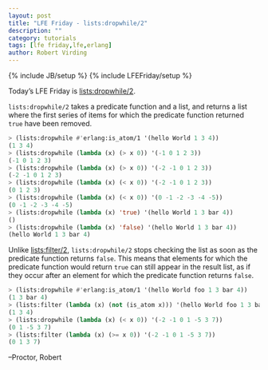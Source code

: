 ```yaml
---
layout: post
title: "LFE Friday - lists:dropwhile/2"
description: ""
category: tutorials
tags: [lfe friday,lfe,erlang]
author: Robert Virding
---
```

{% include JB/setup %}
{% include LFEFriday/setup %}

Today’s LFE Friday is [lists:dropwhile/2](http://www.erlang.org/doc/man/lists.html#dropwhile-2).

``lists:dropwhile/2`` takes a predicate function and a list, and returns a list where the first series of items for which the predicate function returned ``true`` have been removed.

```cl
> (lists:dropwhile #'erlang:is_atom/1 '(hello World 1 3 4))
(1 3 4)
> (lists:dropwhile (lambda (x) (> x 0)) '(-1 0 1 2 3))       
(-1 0 1 2 3)
> (lists:dropwhile (lambda (x) (> x 0)) '(-2 -1 0 1 2 3))
(-2 -1 0 1 2 3)
> (lists:dropwhile (lambda (x) (< x 0)) '(-2 -1 0 1 2 3))
(0 1 2 3)
> (lists:dropwhile (lambda (x) (< x 0)) '(0 -1 -2 -3 -4 -5))
(0 -1 -2 -3 -4 -5)
> (lists:dropwhile (lambda (x) 'true) '(hello World 1 3 bar 4))
()
> (lists:dropwhile (lambda (x) 'false) '(hello World 1 3 bar 4))
(hello World 1 3 bar 4)
```

Unlike [lists:filter/2](http://blog.lfe.io/tutorials/2015/02/02/0111-lfe-friday---listsfilter2/), ``lists:dropwhile/2`` stops checking the list as soon as the predicate function returns ``false``. This means that elements for which the predicate function would return ``true`` can still appear in the result list, as if they occur after an element for which the predicate function returns ``false``.

```cl
> (lists:dropwhile #'erlang:is_atom/1 '(hello World foo 1 3 bar 4))
(1 3 bar 4)
> (lists:filter (lambda (x) (not (is_atom x))) '(hello World foo 1 3 bar 4))   
(1 3 4)
> (lists:dropwhile (lambda (x) (< x 0)) '(-2 -1 0 1 -5 3 7))                   
(0 1 -5 3 7)
> (lists:filter (lambda (x) (>= x 0)) '(-2 -1 0 1 -5 3 7))                  
(0 1 3 7)
```

–Proctor, Robert
